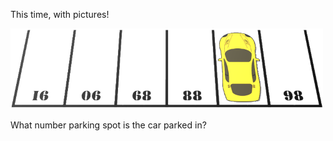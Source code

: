 This time, with pictures!

![Parking Place Puzzle](https://github.com/NotARossFan/Weekly-Puzzle/blob/master/Resources/Images/parking_place.png)

What number parking spot is the car parked in?
